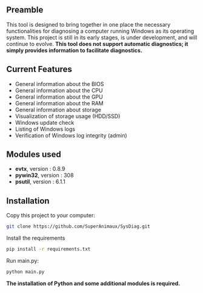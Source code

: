 ## Preamble  
This tool is designed to bring together in one place the necessary functionalities for diagnosing a computer running Windows as its operating system. This project is still in its early stages, is under development, and will continue to evolve. **This tool does not support automatic diagnostics; it simply provides information to facilitate diagnostics.**

## Current Features

* General information about the BIOS
* General information about the CPU
* General information about the GPU
* General information about the RAM
* General information about storage
* Visualization of storage usage (HDD/SSD)
* Windows update check
* Listing of Windows logs
* Verification of Windows log integrity (admin)

## Modules used

* **evtx**, version : 0.8.9
* **pywin32**, version : 308
* **psutil**, version : 6.1.1

## Installation  

Copy this project to your computer:

```bash
git clone https://github.com/SuperAnimaux/SysDiag.git
```

Install the requirements

```bash
pip install -r requirements.txt
```

Run main.py:

```bash
python main.py
```

**The installation of Python and some additional modules is required.**
